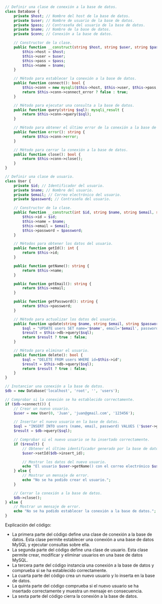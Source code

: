 ```php
// Definir una clase de conexión a la base de datos.
class Database {
    private $host; // Nombre del host de la base de datos.
    private $user; // Nombre de usuario de la base de datos.
    private $pass; // Contraseña del usuario de la base de datos.
    private $name; // Nombre de la base de datos.
    private $conn; // Conexión a la base de datos.

    // Constructor de la clase.
    public function __construct(string $host, string $user, string $pass, string $name) {
        $this->host = $host;
        $this->user = $user;
        $this->pass = $pass;
        $this->name = $name;
    }

    // Método para establecer la conexión a la base de datos.
    public function connect(): bool {
        $this->conn = new mysqli($this->host, $this->user, $this->pass, $this->name);
        return $this->conn->connect_error ? false : true;
    }

    // Método para ejecutar una consulta a la base de datos.
    public function query(string $sql): mysqli_result {
        return $this->conn->query($sql);
    }

    // Método para obtener el último error de la conexión a la base de datos.
    public function error(): string {
        return $this->conn->error;
    }

    // Método para cerrar la conexión a la base de datos.
    public function close(): bool {
        return $this->conn->close();
    }
}

// Definir una clase de usuario.
class User {
    private $id; // Identificador del usuario.
    private $name; // Nombre del usuario.
    private $email; // Correo electrónico del usuario.
    private $password; // Contraseña del usuario.

    // Constructor de la clase.
    public function __construct(int $id, string $name, string $email, string $password) {
        $this->id = $id;
        $this->name = $name;
        $this->email = $email;
        $this->password = $password;
    }

    // Métodos para obtener los datos del usuario.
    public function getId(): int {
        return $this->id;
    }

    public function getName(): string {
        return $this->name;
    }

    public function getEmail(): string {
        return $this->email;
    }

    public function getPassword(): string {
        return $this->password;
    }

    // Método para actualizar los datos del usuario.
    public function update(string $name, string $email, string $password): bool {
        $sql = "UPDATE users SET name='$name', email='$email', password='$password' WHERE id=$this->id";
        $result = $this->db->query($sql);
        return $result ? true : false;
    }

    // Método para eliminar el usuario.
    public function delete(): bool {
        $sql = "DELETE FROM users WHERE id=$this->id";
        $result = $this->db->query($sql);
        return $result ? true : false;
    }
}

// Instanciar una conexión a la base de datos.
$db = new Database('localhost', 'root', '', 'users');

// Comprobar si la conexión se ha establecido correctamente.
if ($db->connect()) {
    // Crear un nuevo usuario.
    $user = new User(0, 'Juan', 'juan@gmail.com', '123456');

    // Insertar el nuevo usuario en la base de datos.
    $sql = "INSERT INTO users (name, email, password) VALUES ('$user->getName()', '$user->getEmail()', '$user->getPassword()')";
    $result = $db->query($sql);

    // Comprobar si el nuevo usuario se ha insertado correctamente.
    if ($result) {
        // Obtener el último identificador generado por la base de datos.
        $user->setId($db->insert_id);

        // Mostrar los datos del nuevo usuario.
        echo "El usuario $user->getName() con el correo electrónico $user->getEmail() y la contraseña $user->getPassword() se ha creado correctamente.";
    } else {
        // Mostrar un mensaje de error.
        echo "No se ha podido crear el usuario.";
    }

    // Cerrar la conexión a la base de datos.
    $db->close();
} else {
    // Mostrar un mensaje de error.
    echo "No se ha podido establecer la conexión a la base de datos.";
}
```

Explicación del código:

* La primera parte del código define una clase de conexión a la base de datos. Esta clase permite establecer una conexión a una base de datos MySQL y ejecutar consultas sobre ella.
* La segunda parte del código define una clase de usuario. Esta clase permite crear, modificar y eliminar usuarios en una base de datos MySQL.
* La tercera parte del código instancia una conexión a la base de datos y comprueba si se ha establecido correctamente.
* La cuarta parte del código crea un nuevo usuario y lo inserta en la base de datos.
* La quinta parte del código comprueba si el nuevo usuario se ha insertado correctamente y muestra un mensaje en consecuencia.
* La sexta parte del código cierra la conexión a la base de datos.